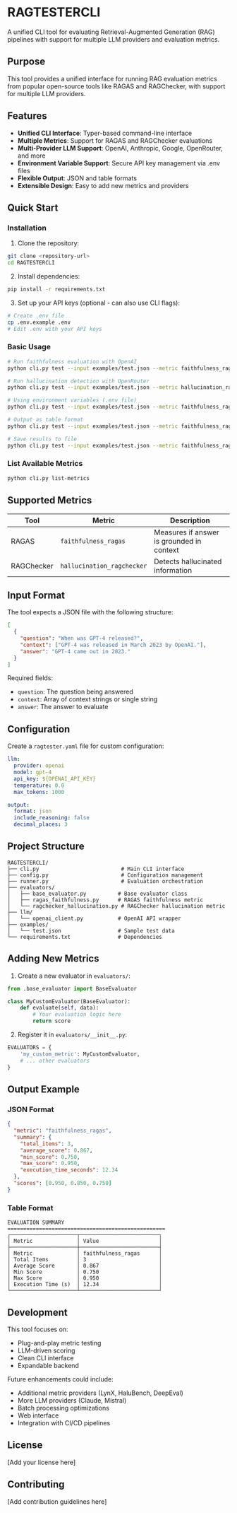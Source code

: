 # RAGTESTERCLI

A unified CLI tool for evaluating Retrieval-Augmented Generation (RAG) pipelines with support for multiple LLM providers and evaluation metrics.

## Purpose

This tool provides a unified interface for running RAG evaluation metrics from popular open-source tools like RAGAS and RAGChecker, with support for multiple LLM providers.

## Features

- **Unified CLI Interface**: Typer-based command-line interface
- **Multiple Metrics**: Support for RAGAS and RAGChecker evaluations
- **Multi-Provider LLM Support**: OpenAI, Anthropic, Google, OpenRouter, and more
- **Environment Variable Support**: Secure API key management via .env files
- **Flexible Output**: JSON and table formats
- **Extensible Design**: Easy to add new metrics and providers

## Quick Start

### Installation

1. Clone the repository:
```bash
git clone <repository-url>
cd RAGTESTERCLI
```

2. Install dependencies:
```bash
pip install -r requirements.txt
```

3. Set up your API keys (optional - can also use CLI flags):
```bash
# Create .env file
cp .env.example .env
# Edit .env with your API keys
```

### Basic Usage

```bash
# Run faithfulness evaluation with OpenAI
python cli.py test --input examples/test.json --metric faithfulness_ragas --llm-model gpt-4

# Run hallucination detection with OpenRouter
python cli.py test --input examples/test.json --metric hallucination_ragchecker --llm-model anthropic/claude-3-haiku --api-base https://openrouter.ai/api/v1

# Using environment variables (.env file)
python cli.py test --input examples/test.json --metric faithfulness_ragas --llm-model gpt-3.5-turbo

# Output as table format
python cli.py test --input examples/test.json --metric faithfulness_ragas --output-format table

# Save results to file
python cli.py test --input examples/test.json --metric faithfulness_ragas --output results.json
```

### List Available Metrics

```bash
python cli.py list-metrics
```

## Supported Metrics

| Tool | Metric | Description |
|------|--------|-------------|
| RAGAS | `faithfulness_ragas` | Measures if answer is grounded in context |
| RAGChecker | `hallucination_ragchecker` | Detects hallucinated information |

## Input Format

The tool expects a JSON file with the following structure:

```json
[
  {
    "question": "When was GPT-4 released?",
    "context": ["GPT-4 was released in March 2023 by OpenAI."],
    "answer": "GPT-4 came out in 2023."
  }
]
```

Required fields:
- `question`: The question being answered
- `context`: Array of context strings or single string
- `answer`: The answer to evaluate

## Configuration

Create a `ragtester.yaml` file for custom configuration:

```yaml
llm:
  provider: openai
  model: gpt-4
  api_key: ${OPENAI_API_KEY}
  temperature: 0.0
  max_tokens: 1000

output:
  format: json
  include_reasoning: false
  decimal_places: 3
```

## Project Structure

```
RAGTESTERCLI/
├── cli.py                          # Main CLI interface
├── config.py                       # Configuration management
├── runner.py                       # Evaluation orchestration
├── evaluators/
│   ├── base_evaluator.py          # Base evaluator class
│   ├── ragas_faithfulness.py      # RAGAS faithfulness metric
│   └── ragchecker_hallucination.py # RAGChecker hallucination metric
├── llm/
│   └── openai_client.py           # OpenAI API wrapper
├── examples/
│   └── test.json                  # Sample test data
└── requirements.txt               # Dependencies
```

## Adding New Metrics

1. Create a new evaluator in `evaluators/`:
```python
from .base_evaluator import BaseEvaluator

class MyCustomEvaluator(BaseEvaluator):
    def evaluate(self, data):
        # Your evaluation logic here
        return score
```

2. Register it in `evaluators/__init__.py`:
```python
EVALUATORS = {
    'my_custom_metric': MyCustomEvaluator,
    # ... other evaluators
}
```

## Output Example

### JSON Format
```json
{
  "metric": "faithfulness_ragas",
  "summary": {
    "total_items": 3,
    "average_score": 0.867,
    "min_score": 0.750,
    "max_score": 0.950,
    "execution_time_seconds": 12.34
  },
  "scores": [0.950, 0.850, 0.750]
}
```

### Table Format
```
EVALUATION SUMMARY
==================================================
┌─────────────────────┬─────────────────────────┐
│ Metric              │ Value                   │
├─────────────────────┼─────────────────────────┤
│ Metric              │ faithfulness_ragas      │
│ Total Items         │ 3                       │
│ Average Score       │ 0.867                   │
│ Min Score           │ 0.750                   │
│ Max Score           │ 0.950                   │
│ Execution Time (s)  │ 12.34                   │
└─────────────────────┴─────────────────────────┘
```

## Development

This tool focuses on:
- Plug-and-play metric testing
- LLM-driven scoring
- Clean CLI interface
- Expandable backend

Future enhancements could include:
- Additional metric providers (LynX, HaluBench, DeepEval)
- More LLM providers (Claude, Mistral)
- Batch processing optimizations
- Web interface
- Integration with CI/CD pipelines

## License

[Add your license here]

## Contributing

[Add contribution guidelines here] 